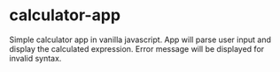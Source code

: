 # calculator-app
Simple calculator app in vanilla javascript. App will parse user input and display the calculated expression. Error message will be displayed for invalid syntax.
